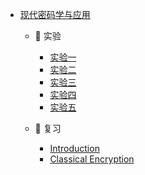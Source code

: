 - [现代密码学与应用](course/cryptography/)
  - 🔬 实验
    - [实验一](course/cryptography/lab-1.md "Many Time Pad - 实验 - 现代密码学与应用")
    - [实验二](course/cryptography/lab-2.md "离散对数求解 - 实验 - 现代密码学与应用")
    - [实验三](course/cryptography/lab-3.md "CBC 和 CTR 模式下的 AES - 实验 - 现代密码学与应用")
    - [实验四](course/cryptography/lab-4.md "RSA 中公开的模数 N - 实验 - 现代密码学与应用")
    - [实验五](course/cryptography/lab-5.md "视频大文件验证 - 实验 - 现代密码学与应用")

  - 💯 复习
    - [Introduction](course/cryptography/summary-introduction.md "Introduction - 复习 - 现代密码学与应用")
    - [Classical Encryption](course/cryptography/summary-classical-encryption.md "Classical Encryption - 复习 - 现代密码学与应用")